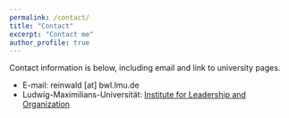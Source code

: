 ```yaml
---
permalink: /contact/
title: "Contact"
excerpt: "Contact me"
author_profile: true
---
```

Contact information is below, including email and link to university pages.  

* E-mail: reinwald [at] bwl.lmu.de
* Ludwig-Maximilians-Universität: [Institute for Leadership and Organization](https://www.en.ilo.bwl.uni-muenchen.de/team/assistant-profs/max_reinwald/index.html)
